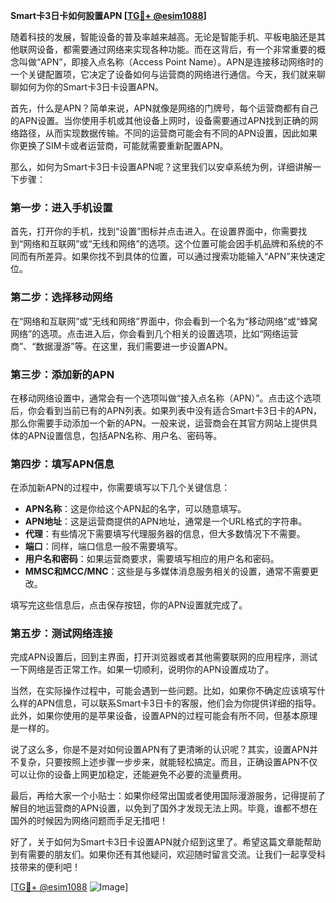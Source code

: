 **Smart卡3日卡如何設置APN [[TG💪+ @esim1088](https://t.me/s/esim1088)]**

随着科技的发展，智能设备的普及率越来越高。无论是智能手机、平板电脑还是其他联网设备，都需要通过网络来实现各种功能。而在这背后，有一个非常重要的概念叫做“APN”，即接入点名称（Access Point Name）。APN是连接移动网络时的一个关键配置项，它决定了设备如何与运营商的网络进行通信。今天，我们就来聊聊如何为你的Smart卡3日卡设置APN。

首先，什么是APN？简单来说，APN就像是网络的门牌号，每个运营商都有自己的APN设置。当你使用手机或其他设备上网时，设备需要通过APN找到正确的网络路径，从而实现数据传输。不同的运营商可能会有不同的APN设置，因此如果你更换了SIM卡或者运营商，可能就需要重新配置APN。

那么，如何为Smart卡3日卡设置APN呢？这里我们以安卓系统为例，详细讲解一下步骤：

### 第一步：进入手机设置

首先，打开你的手机，找到“设置”图标并点击进入。在设置界面中，你需要找到“网络和互联网”或“无线和网络”的选项。这个位置可能会因手机品牌和系统的不同而有所差异。如果你找不到具体的位置，可以通过搜索功能输入“APN”来快速定位。

### 第二步：选择移动网络

在“网络和互联网”或“无线和网络”界面中，你会看到一个名为“移动网络”或“蜂窝网络”的选项。点击进入后，你会看到几个相关的设置选项，比如“网络运营商”、“数据漫游”等。在这里，我们需要进一步设置APN。

### 第三步：添加新的APN

在移动网络设置中，通常会有一个选项叫做“接入点名称（APN）”。点击这个选项后，你会看到当前已有的APN列表。如果列表中没有适合Smart卡3日卡的APN，那么你需要手动添加一个新的APN。一般来说，运营商会在其官方网站上提供具体的APN设置信息，包括APN名称、用户名、密码等。

### 第四步：填写APN信息

在添加新APN的过程中，你需要填写以下几个关键信息：
- **APN名称**：这是你给这个APN起的名字，可以随意填写。
- **APN地址**：这是运营商提供的APN地址，通常是一个URL格式的字符串。
- **代理**：有些情况下需要填写代理服务器的信息，但大多数情况下不需要。
- **端口**：同样，端口信息一般不需要填写。
- **用户名和密码**：如果运营商要求，需要填写相应的用户名和密码。
- **MMSC和MCC/MNC**：这些是与多媒体消息服务相关的设置，通常不需要更改。

填写完这些信息后，点击保存按钮，你的APN设置就完成了。

### 第五步：测试网络连接

完成APN设置后，回到主界面，打开浏览器或者其他需要联网的应用程序，测试一下网络是否正常工作。如果一切顺利，说明你的APN设置成功了。

当然，在实际操作过程中，可能会遇到一些问题。比如，如果你不确定应该填写什么样的APN信息，可以联系Smart卡3日卡的客服，他们会为你提供详细的指导。此外，如果你使用的是苹果设备，设置APN的过程可能会有所不同，但基本原理是一样的。

说了这么多，你是不是对如何设置APN有了更清晰的认识呢？其实，设置APN并不复杂，只要按照上述步骤一步步来，就能轻松搞定。而且，正确设置APN不仅可以让你的设备上网更加稳定，还能避免不必要的流量费用。

最后，再给大家一个小贴士：如果你经常出国或者使用国际漫游服务，记得提前了解目的地运营商的APN设置，以免到了国外才发现无法上网。毕竟，谁都不想在国外的时候因为网络问题而手足无措吧！

好了，关于如何为Smart卡3日卡设置APN就介绍到这里了。希望这篇文章能帮助到有需要的朋友们。如果你还有其他疑问，欢迎随时留言交流。让我们一起享受科技带来的便利吧！

[[TG💪+ @esim1088](https://t.me/s/esim1088) ![Image](https://i.postimg.cc/4NQfJmqS/Snipaste-2025-05-13-00-14-12.png)]